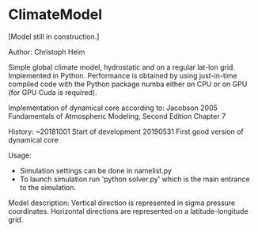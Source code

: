 # ClimateModel

[Model still in construction.]

Author: Christoph Heim

Simple global climate model, hydrostatic and on a regular lat-lon grid.
Implemented in Python. Performance is obtained by using just-in-time
compiled code with the Python package numba either on CPU or on GPU
(for GPU Cuda is required).

Implementation of dynamical core according to:
Jacobson 2005
Fundamentals of Atmospheric Modeling, Second Edition Chapter 7

History:
~20181001       Start of development
20190531        First good version of dynamical core

Usage:
- Simulation settings can be done in namelist.py
- To launch simulation run 'python solver.py' which is the main entrance
  to the simulation.

Model description:
Vertical direction is represented in sigma pressure coordinates.
Horizontal directions are represented on a latitude-longitude grid.
